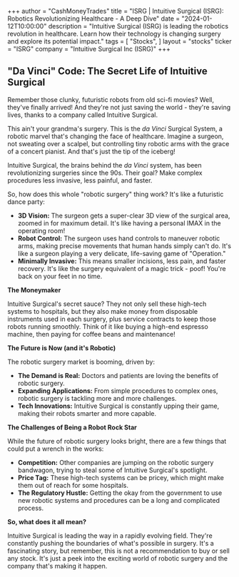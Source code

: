 +++
author = "CashMoneyTrades"
title = "ISRG |  Intuitive Surgical (ISRG): Robotics Revolutionizing Healthcare - A Deep Dive"
date = "2024-01-12T10:00:00"
description = "Intuitive Surgical (ISRG) is leading the robotics revolution in healthcare. Learn how their technology is changing surgery and explore its potential impact."
tags = [
"Stocks",
]
layout = "stocks"
ticker = "ISRG"
company = "Intuitive Surgical Inc (ISRG)"
+++
        


## "Da Vinci" Code: The Secret Life of Intuitive Surgical

Remember those clunky, futuristic robots from old sci-fi movies? Well, they've finally arrived! And they're not just saving the world - they're saving lives, thanks to a company called Intuitive Surgical. 

This ain't your grandma's surgery. This is the *da Vinci* Surgical System, a robotic marvel that's changing the face of healthcare. Imagine a surgeon, not sweating over a scalpel, but controlling tiny robotic arms with the grace of a concert pianist. And that's just the tip of the iceberg!

Intuitive Surgical, the brains behind the *da Vinci* system, has been revolutionizing surgeries since the 90s. Their goal? Make complex procedures less invasive, less painful, and faster. 

So, how does this whole "robotic surgery" thing work? It's like a futuristic dance party: 

* **3D Vision:** The surgeon gets a super-clear 3D view of the surgical area, zoomed in for maximum detail. It's like having a personal IMAX in the operating room!
* **Robot Control:** The surgeon uses hand controls to maneuver robotic arms, making precise movements that human hands simply can't do. It's like a surgeon playing a very delicate, life-saving game of "Operation." 
* **Minimally Invasive:** This means smaller incisions, less pain, and faster recovery. It's like the surgery equivalent of a magic trick - poof! You're back on your feet in no time.

**The Moneymaker**

Intuitive Surgical's secret sauce? They not only sell these high-tech systems to hospitals, but they also make money from disposable instruments used in each surgery, plus service contracts to keep those robots running smoothly. Think of it like buying a high-end espresso machine, then paying for coffee beans and maintenance!

**The Future is Now (and it's Robotic)**

The robotic surgery market is booming, driven by:

* **The Demand is Real:** Doctors and patients are loving the benefits of robotic surgery.
* **Expanding Applications:** From simple procedures to complex ones, robotic surgery is tackling more and more challenges. 
* **Tech Innovations:** Intuitive Surgical is constantly upping their game, making their robots smarter and more capable.

**The Challenges of Being a Robot Rock Star**

While the future of robotic surgery looks bright, there are a few things that could put a wrench in the works:

* **Competition:** Other companies are jumping on the robotic surgery bandwagon, trying to steal some of Intuitive Surgical's spotlight.
* **Price Tag:** These high-tech systems can be pricey, which might make them out of reach for some hospitals.
* **The Regulatory Hustle:** Getting the okay from the government to use new robotic systems and procedures can be a long and complicated process. 

**So, what does it all mean?**

Intuitive Surgical is leading the way in a rapidly evolving field. They're constantly pushing the boundaries of what's possible in surgery. It's a fascinating story, but remember, this is not a recommendation to buy or sell any stock. It's just a peek into the exciting world of robotic surgery and the company that's making it happen. 

        